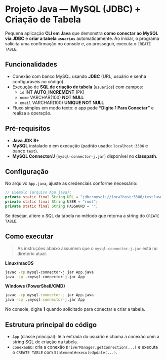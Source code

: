 # Projeto Java — MySQL (JDBC) + Criação de Tabela

Pequena aplicação **CLI em Java** que demonstra **como conectar ao MySQL via JDBC** e **criar a tabela `usuarios`** automaticamente. Ao iniciar, o programa solicita uma confirmação no console e, ao prosseguir, executa o `CREATE TABLE`.

## Funcionalidades
- Conexão com banco MySQL usando **JDBC** (URL, usuário e senha configuráveis no código).
- Execução de **SQL de criação de tabela** (`usuarios`) com campos:
  - `id` INT **AUTO_INCREMENT** (PK)
  - `nome` VARCHAR(100) **NOT NULL**
  - `email` VARCHAR(100) **UNIQUE NOT NULL**
- Fluxo simples em modo texto: o app pede **“Digite 1 Para Conectar”** e realiza a operação.

## Pré‑requisitos
- **Java JDK 8+**
- **MySQL** instalado e em execução (padrão usado: `localhost:3306` e banco `test`).
- **MySQL Connector/J** (`mysql-connector-j.jar`) disponível no **classpath**.

## Configuração
No arquivo `App.java`, ajuste as credenciais conforme necessário:
```java
// Exemplo (arquivo App.java):
private static final String URL = "jdbc:mysql://localhost:3306/test?useSSL=false&serverTimezone=UTC";
private static final String USER = "root";
private static final String PASSWORD = "";
```
Se desejar, altere o SQL da tabela no método que retorna a string do `CREATE TABLE`.

## Como executar
> As instruções abaixo assumem que o `mysql-connector-j.jar` está no diretório atual.

**Linux/macOS**
```bash
javac -cp mysql-connector-j.jar App.java
java -cp .:mysql-connector-j.jar App
```

**Windows (PowerShell/CMD)**
```bat
javac -cp mysql-connector-j.jar App.java
java -cp .;mysql-connector-j.jar App
```

No console, digite **1** quando solicitado para conectar e criar a tabela.

## Estrutura principal do código
- `App` (classe principal): lê a entrada do usuário e chama a conexão com a string SQL de criação da tabela.
- `ConexaoBD`: cria a conexão `DriverManager.getConnection(...)` e executa o `CREATE TABLE` com `Statement#executeUpdate(...)`.
